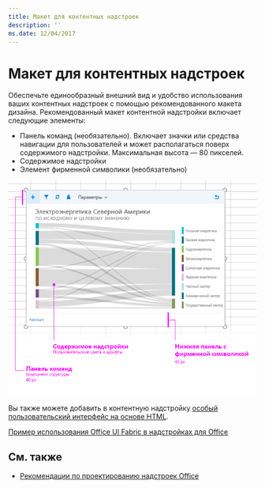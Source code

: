 ```yaml
---
title: Макет для контентных надстроек
description: ''
ms.date: 12/04/2017
---
```



# <a name="layout-for-content-add-ins"></a>Макет для контентных надстроек

Обеспечьте единообразный внешний вид и удобство использования ваших контентных надстроек с помощью рекомендованного макета дизайна. Рекомендованный макет контентной надстройки включает следующие элементы: 

- Панель команд (необязательно). Включает значки или средства навигации для пользователей и может располагаться поверх содержимого надстройки. Максимальная высота — 80 пикселей.
- Содержимое надстройки
- Элемент фирменной символики (необязательно)

![Макет контентной надстройки, содержимого и панели команд](../../images/layouts-content-v0.02.png)

Вы также можете добавить в контентную надстройку [особый пользовательский интерфейс на основе HTML](ui-elements.md#custom-html-based-ui).

[Пример использования Office UI Fabric в надстройках для Office](https://github.com/OfficeDev/Office-Add-in-Fabric-UI-Sample)

<!-- Add sample template for content add-in and individual building blocks - Command Bar, Input, layout components. -->

## <a name="see-also"></a>См. также

- [Рекомендации по проектированию надстроек Office](../add-in-design.md)